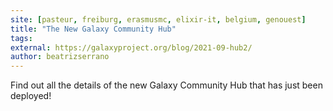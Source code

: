 ```yaml
---
site: [pasteur, freiburg, erasmusmc, elixir-it, belgium, genouest]
title: "The New Galaxy Community Hub"
tags: 
external: https://galaxyproject.org/blog/2021-09-hub2/
author: beatrizserrano
---
```


Find out all the details of the new Galaxy Community Hub that has just been deployed!
